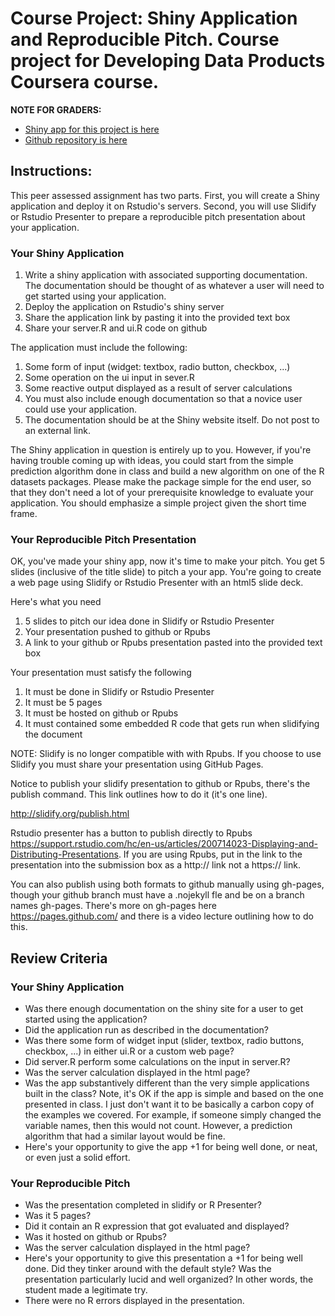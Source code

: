 # Course Project: Shiny Application and Reproducible Pitch. Course project for Developing Data Products Coursera course.


**NOTE FOR GRADERS:**

- [Shiny app for this project is here](https://fjavierangoy.shinyapps.io/assignmentapp)
- [Github repository is here](https://github.com/fjavierGIT/C9S4_Course_Project-Shiny_App_Repp_Pitch)

## Instructions: 
This peer assessed assignment has two parts. First, you will create a Shiny application and deploy it on Rstudio's servers. Second, you will use Slidify or Rstudio Presenter to prepare a reproducible pitch presentation about your application.

### Your Shiny Application

1. Write a shiny application with associated supporting documentation. The documentation should be thought of as whatever a user will need to get started using your application.
2. Deploy the application on Rstudio's shiny server
3. Share the application link by pasting it into the provided text box
4. Share your server.R and ui.R code on github

The application must include the following:

1. Some form of input (widget: textbox, radio button, checkbox, ...)
2. Some operation on the ui input in sever.R
3. Some reactive output displayed as a result of server calculations
4. You must also include enough documentation so that a novice user could use your application.
5. The documentation should be at the Shiny website itself. Do not post to an external link.

The Shiny application in question is entirely up to you. However, if you're having trouble coming up with ideas, you could start from the simple prediction algorithm done in class and build a new algorithm on one of the R datasets packages. Please make the package simple for the end user, so that they don't need a lot of your prerequisite knowledge to evaluate your application. You should emphasize a simple project given the short time frame.

### Your Reproducible Pitch Presentation

OK, you've made your shiny app, now it's time to make your pitch. You get 5 slides (inclusive of the title slide) to pitch a your app. You're going to create a web page using Slidify or Rstudio Presenter with an html5 slide deck.

Here's what you need

1. 5 slides to pitch our idea done in Slidify or Rstudio Presenter
2. Your presentation pushed to github or Rpubs
3. A link to your github or Rpubs presentation pasted into the provided text box

Your presentation must satisfy the following

1. It must be done in Slidify or Rstudio Presenter
2. It must be 5 pages
3. It must be hosted on github or Rpubs
4. It must contained some embedded R code that gets run when slidifying the document

NOTE: Slidify is no longer compatible with with Rpubs. If you choose to use Slidify you must share your presentation using GitHub Pages.

Notice to publish your slidify presentation to github or Rpubs, there's the publish command. This link outlines how to do it (it's one line).

http://slidify.org/publish.html

Rstudio presenter has a button to publish directly to Rpubs https://support.rstudio.com/hc/en-us/articles/200714023-Displaying-and-Distributing-Presentations. If you are using Rpubs, put in the link to the presentation into the submission box as a http:// link not a https:// link.

You can also publish using both formats to github manually using gh-pages, though your github branch must have a .nojekyll fle and be on a branch names gh-pages. There's more on gh-pages here https://pages.github.com/ and there is a video lecture outlining how to do this.

## Review Criteria

### Your Shiny Application

- Was there enough documentation on the shiny site for a user to get started using the application?
- Did the application run as described in the documentation?
- Was there some form of widget input (slider, textbox, radio buttons, checkbox, ...) in either ui.R or a custom web page?
- Did server.R perform some calculations on the input in server.R?
- Was the server calculation displayed in the html page?
- Was the app substantively different than the very simple applications built in the class? Note, it's OK if the app is simple and based on the one presented in class. I just don't want it to be basically a carbon copy of the examples we covered. For example, if someone simply changed the variable names, then this would not count. However, a prediction algorithm that had a similar layout would be fine.
- Here's your opportunity to give the app +1 for being well done, or neat, or even just a solid effort.

### Your Reproducible Pitch

- Was the presentation completed in slidify or R Presenter?
- Was it 5 pages?
- Did it contain an R expression that got evaluated and displayed?
- Was it hosted on github or Rpubs?
- Was the server calculation displayed in the html page?
- Here's your opportunity to give this presentation a +1 for being well done. Did they tinker around with the default style? Was the presentation particularly lucid and well organized? In other words, the student made a legitimate try.
- There were no R errors displayed in the presentation.
